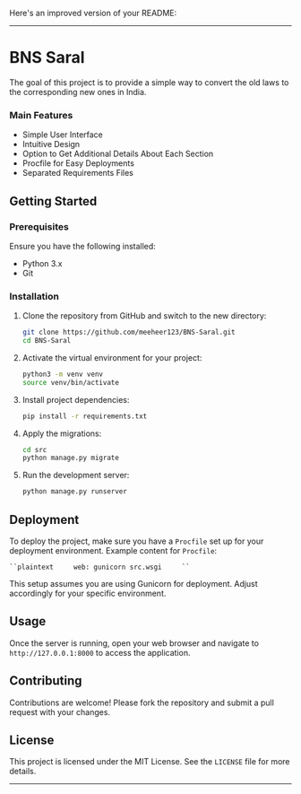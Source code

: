 Here's an improved version of your README:

---

# BNS Saral

The goal of this project is to provide a simple way to convert the old laws to the corresponding new ones in India.

### Main Features

- Simple User Interface
- Intuitive Design
- Option to Get Additional Details About Each Section
- Procfile for Easy Deployments
- Separated Requirements Files

## Getting Started

### Prerequisites

Ensure you have the following installed:

- Python 3.x
- Git

### Installation

1. Clone the repository from GitHub and switch to the new directory:

   ```bash
   git clone https://github.com/meeheer123/BNS-Saral.git
   cd BNS-Saral
   ```
2. Activate the virtual environment for your project:

   ```bash
   python3 -m venv venv
   source venv/bin/activate
   ```
3. Install project dependencies:

   ```bash
   pip install -r requirements.txt
   ```
4. Apply the migrations:

   ```bash
   cd src
   python manage.py migrate
   ```
5. Run the development server:

   ```bash
   python manage.py runserver
   ```

## Deployment

To deploy the project, make sure you have a `Procfile` set up for your deployment environment. Example content for `Procfile`:

    ``plaintext     web: gunicorn src.wsgi     ``

This setup assumes you are using Gunicorn for deployment. Adjust accordingly for your specific environment.

## Usage

Once the server is running, open your web browser and navigate to `http://127.0.0.1:8000` to access the application.

## Contributing

Contributions are welcome! Please fork the repository and submit a pull request with your changes.

## License

This project is licensed under the MIT License. See the `LICENSE` file for more details.

---
